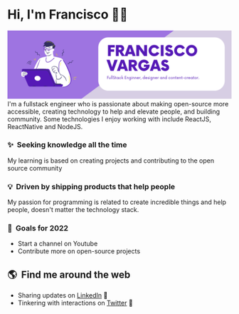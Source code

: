 # Hi, I'm Francisco 🖖🏼

<img src="https://github.com/franciscosvargas/franciscosvargas/blob/master/assets/banner.png?raw=true" alt="Francisco Vargas, FullStack Enginner, designer and content-creator">
I'm a fullstack engineer who is passionate about making open-source more accessible, creating technology to help and elevate people, and building community. Some technologies I enjoy working with include ReactJS, ReactNative and NodeJS.

### ✨&nbsp; Seeking knowledge all the time  
My learning is based on creating projects and contributing to the open source community 

### 💡&nbsp; Driven by shipping products that help people  
My passion for programming is related to create incredible things and help people, doesn't matter the technology stack. 

### 🔭&nbsp; Goals for 2022
- Start a channel on Youtube 
- Contribute more on open-source projects

## 🌎&nbsp; Find me around the web
- Sharing updates on <a href="https://www.linkedin.com/in/franciscosvargas/">LinkedIn</a> 💼
- Tinkering with interactions on <a href="https://twitter.com/eaichico"> Twitter</a> 🏓
